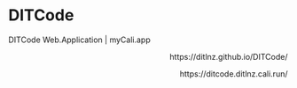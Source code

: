 # DITCode
DITCode Web.Application | myCali.app

<div align="right">
<p>https://ditlnz.github.io/DITCode/</p>
<p>https://ditcode.ditlnz.cali.run/</p>
</div>
